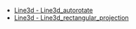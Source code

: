 - [Line3d - Line3d_autorotate](Line3D/line3d_autorotate.md ':type=code')
- [Line3d - Line3d_rectangular_projection](Line3D/line3d_rectangular_projection.md ':type=code')
